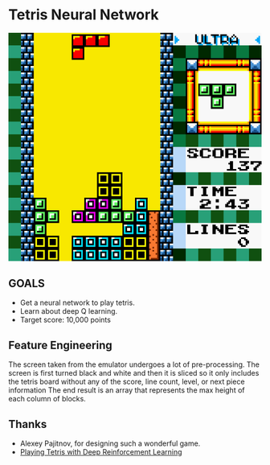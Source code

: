 # Tetris Neural Network

![A game of Tetris DX](./resources/tetris.png)

## GOALS

- Get a neural network to play tetris.
- Learn about deep Q learning.
- Target score: 10,000 points

## Feature Engineering

The screen taken from the emulator undergoes a lot of pre-processing.
The screen is first turned black and white and then it is sliced so it only includes
the tetris board without any of the score, line count, level, or next piece information
The end result is an array that represents the max height of each column of blocks.

## Thanks

* Alexey Pajitnov, for designing such a wonderful game.
* [Playing Tetris with Deep Reinforcement Learning](http://cs231n.stanford.edu/reports/2016/pdfs/121_Report.pdf)
